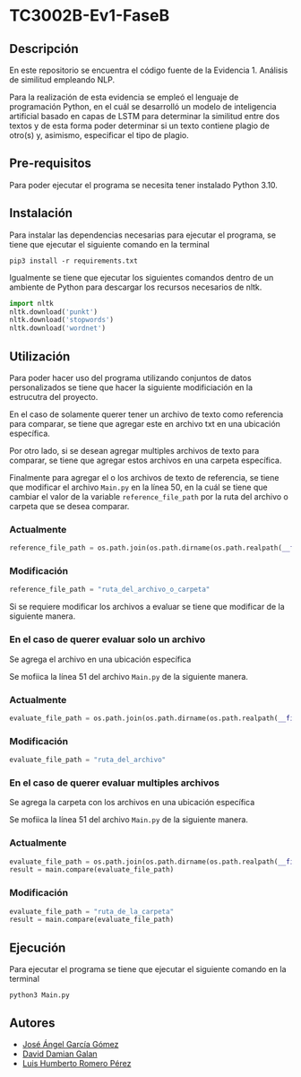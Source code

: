 # TC3002B-Ev1-FaseB

## Descripción
En este repositorio se encuentra el código fuente de la Evidencia 1. Análisis de similitud empleando NLP.

Para la realización de esta evidencia se empleó el lenguaje de programación Python, en el cuál se desarrolló un modelo de inteligencia artificial basado en capas de LSTM para determinar la similitud entre dos textos y de esta forma poder determinar si un texto contiene plagio de otro(s) y, asimismo, especificar el tipo de plagio.

## Pre-requisitos
Para poder ejecutar el programa se necesita tener instalado Python 3.10.

## Instalación

Para instalar las dependencias necesarias para ejecutar el programa, se tiene que ejecutar el siguiente comando en la terminal

<code>pip3 install -r requirements.txt</code>

Igualmente se tiene que ejecutar los siguientes comandos dentro de un ambiente de Python para descargar los recursos necesarios de nltk.

````python
import nltk
nltk.download('punkt')
nltk.download('stopwords')
nltk.download('wordnet')
````

## Utilización

Para poder hacer uso del programa utilizando conjuntos de datos personalizados se tiene que hacer la siguiente modificiación en la estrucutra del proyecto.

En el caso de solamente querer tener un archivo de texto como referencia para comparar, se tiene que agregar este en archivo txt en una ubicación específica.

Por otro lado, si se desean agregar multiples archivos de texto para comparar, se tiene que agregar estos archivos en una carpeta específica.

Finalmente para agregar el o los archivos de texto de referencia, se tiene que modificar el archivo `Main.py` en la línea 50, en la cuál se tiene que cambiar el valor de la variable `reference_file_path` por la ruta del archivo o carpeta que se desea comparar.

### Actualmente 
```python
reference_file_path = os.path.join(os.path.dirname(os.path.realpath(__file__)), "Data")
```

### Modificación
```python
reference_file_path = "ruta_del_archivo_o_carpeta"
```

Si se requiere modificar los archivos a evaluar se tiene que modificar de la siguiente manera.

### En el caso de querer evaluar solo un archivo

Se agrega el archivo en una ubicación específica

Se mofiica la línea 51 del archivo `Main.py` de la siguiente manera.

### Actualmente
```python
evaluate_file_path = os.path.join(os.path.dirname(os.path.realpath(__file__)), "TestData")
```

### Modificación
```python
evaluate_file_path = "ruta_del_archivo"
```

### En el caso de querer evaluar multiples archivos

Se agrega la carpeta con los archivos en una ubicación específica

Se mofiica la línea 51 del archivo `Main.py` de la siguiente manera.

### Actualmente
```python
evaluate_file_path = os.path.join(os.path.dirname(os.path.realpath(__file__)), "TestData")
result = main.compare(evaluate_file_path)
```

### Modificación
```python
evaluate_file_path = "ruta_de_la_carpeta"
result = main.compare(evaluate_file_path)
```

## Ejecución

Para ejecutar el programa se tiene que ejecutar el siguiente comando en la terminal

<code>python3 Main.py</code>

## Autores
- [José Ángel García Gómez](https://github.com/angel012912)
- [David Damian Galan](https://github.com/a01752785)
- [Luis Humberto Romero Pérez](https://github.com/LHumbertoRom)


